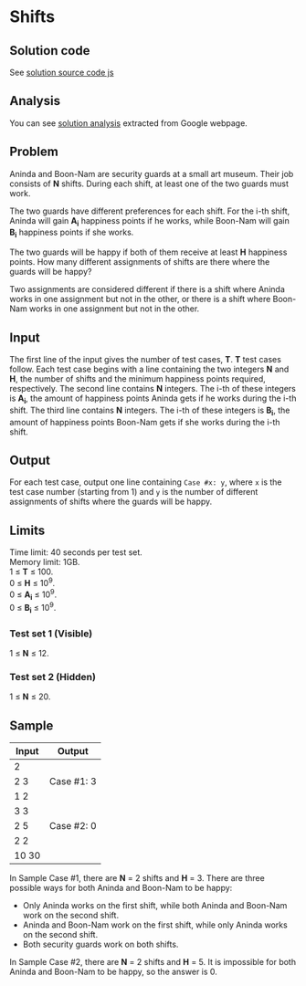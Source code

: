# Shifts

## Solution code

See [solution source code js](/Round%20G/Shifts/solution.js)

## Analysis

You can see [solution analysis](/Round%20G/Shifts/analysis.md) extracted from Google webpage.

## Problem

Aninda and Boon-Nam are security guards at a small art museum. Their job consists of **N** shifts. During each shift, at least one of the two guards must work.

The two guards have different preferences for each shift. For the i-th shift, Aninda will gain **A<sub>i</sub>** happiness points if he works, while Boon-Nam will gain **B<sub>i</sub>** happiness points if she works.

The two guards will be happy if both of them receive at least **H** happiness points. How many different assignments of shifts are there where the guards will be happy?

Two assignments are considered different if there is a shift where Aninda works in one assignment but not in the other, or there is a shift where Boon-Nam works in one assignment but not in the other.

## Input

The first line of the input gives the number of test cases, **T**. **T** test cases follow. Each test case begins with a line containing the two integers **N** and **H**, the number of shifts and the minimum happiness points required, respectively. The second line contains **N** integers. The i-th of these integers is **A<sub>i</sub>**, the amount of happiness points Aninda gets if he works during the i-th shift. The third line contains **N** integers. The i-th of these integers is **B<sub>i</sub>**, the amount of happiness points Boon-Nam gets if she works during the i-th shift.

## Output

For each test case, output one line containing `Case #x: y`, where `x` is the test case number (starting from 1) and `y` is the number of different assignments of shifts where the guards will be happy.

## Limits

Time limit: 40 seconds per test set.<br>
Memory limit: 1GB.<br>
1 ≤ **T** ≤ 100.<br>
0 ≤ **H** ≤ 10<sup>9</sup>.<br>
0 ≤ **A<sub>i</sub>** ≤ 10<sup>9</sup>.<br>
0 ≤ **B<sub>i</sub>** ≤ 10<sup>9</sup>.

### Test set 1 (Visible)

1 ≤ **N** ≤ 12.

### Test set 2 (Hidden)

1 ≤ **N** ≤ 20.

## Sample

| Input | Output     |
| ----- | ---------- |
| 2     |            |
| 2 3   | Case #1: 3 |
| 1 2   |            |
| 3 3   |            |
| 2 5   | Case #2: 0 |
| 2 2   |            |
| 10 30 |            |

In Sample Case #1, there are **N** = 2 shifts and **H** = 3. There are three possible ways for both Aninda and Boon-Nam to be happy:

- Only Aninda works on the first shift, while both Aninda and Boon-Nam work on the second shift.
- Aninda and Boon-Nam work on the first shift, while only Aninda works on the second shift.
- Both security guards work on both shifts.

In Sample Case #2, there are **N** = 2 shifts and **H** = 5. It is impossible for both Aninda and Boon-Nam to be happy, so the answer is 0.
